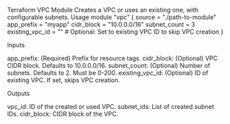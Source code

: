 Terraform VPC Module
Creates a VPC or uses an existing one, with configurable subnets.
Usage
module "vpc" {
  source         = "./path-to-module"
  app_prefix     = "myapp"
  cidr_block     = "10.0.0.0/16"
  subnet_count   = 3
  existing_vpc_id = "" # Optional: Set to existing VPC ID to skip VPC creation
}

Inputs

app_prefix: (Required) Prefix for resource tags.
cidr_block: (Optional) VPC CIDR block. Defaults to 10.0.0.0/16.
subnet_count: (Optional) Number of subnets. Defaults to 2. Must be 0-200.
existing_vpc_id: (Optional) ID of existing VPC. If set, skips VPC creation.

Outputs

vpc_id: ID of the created or used VPC.
subnet_ids: List of created subnet IDs.
cidr_block: CIDR block of the VPC.

